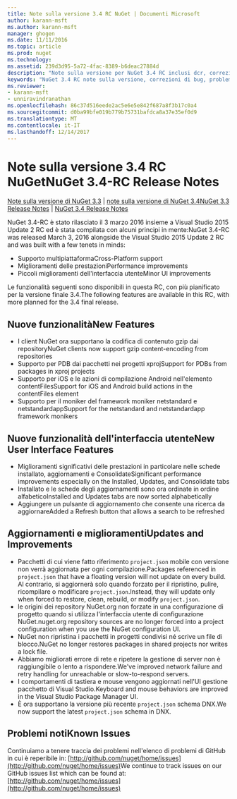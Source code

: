```yaml
---
title: Note sulla versione 3.4 RC NuGet | Documenti Microsoft
author: karann-msft
ms.author: karann-msft
manager: ghogen
ms.date: 11/11/2016
ms.topic: article
ms.prod: nuget
ms.technology: 
ms.assetid: 239d3d95-5a72-4fac-8389-b6deac27884d
description: "Note sulla versione per NuGet 3.4 RC inclusi dcr, correzioni di bug, le funzionalità aggiunte e problemi noti."
keywords: "NuGet 3.4 RC note sulla versione, correzioni di bug, problemi noti, aggiunta di funzionalità, eseguire"
ms.reviewer:
- karann-msft
- unniravindranathan
ms.openlocfilehash: 86c37d516eede2ac5e6e5e842f687a8f3b17c0a4
ms.sourcegitcommit: d0ba99bfe019b779b75731bafdca8a37e35ef0d9
ms.translationtype: MT
ms.contentlocale: it-IT
ms.lasthandoff: 12/14/2017
---
```

# <a name="nuget-34-rc-release-notes"></a><span data-ttu-id="0d1c5-104">Note sulla versione 3.4 RC NuGet</span><span class="sxs-lookup"><span data-stu-id="0d1c5-104">NuGet 3.4-RC Release Notes</span></span>

<span data-ttu-id="0d1c5-105">[Note sulla versione di NuGet 3.3](../release-notes/nuget-3.3.md) | [note sulla versione di NuGet 3.4](../release-notes/nuget-3.4.md)</span><span class="sxs-lookup"><span data-stu-id="0d1c5-105">[NuGet 3.3 Release Notes](../release-notes/nuget-3.3.md) | [NuGet 3.4 Release Notes](../release-notes/nuget-3.4.md)</span></span>

<span data-ttu-id="0d1c5-106">NuGet 3.4-RC è stato rilasciato il 3 marzo 2016 insieme a Visual Studio 2015 Update 2 RC ed è stata compilata con alcuni principi in mente:</span><span class="sxs-lookup"><span data-stu-id="0d1c5-106">NuGet 3.4-RC was released March 3, 2016 alongside the Visual Studio 2015 Update 2 RC and was built with a few tenets in minds:</span></span>

*  <span data-ttu-id="0d1c5-107">Supporto multipiattaforma</span><span class="sxs-lookup"><span data-stu-id="0d1c5-107">Cross-Platform support</span></span>
*  <span data-ttu-id="0d1c5-108">Miglioramenti delle prestazioni</span><span class="sxs-lookup"><span data-stu-id="0d1c5-108">Performance improvements</span></span>
*  <span data-ttu-id="0d1c5-109">Piccoli miglioramenti dell'interfaccia utente</span><span class="sxs-lookup"><span data-stu-id="0d1c5-109">Minor UI improvements</span></span>

<span data-ttu-id="0d1c5-110">Le funzionalità seguenti sono disponibili in questa RC, con più pianificato per la versione finale 3.4.</span><span class="sxs-lookup"><span data-stu-id="0d1c5-110">The following features are available in this RC, with more planned for the 3.4 final release.</span></span>

## <a name="new-features"></a><span data-ttu-id="0d1c5-111">Nuove funzionalità</span><span class="sxs-lookup"><span data-stu-id="0d1c5-111">New Features</span></span>

* <span data-ttu-id="0d1c5-112">I client NuGet ora supportano la codifica di contenuto gzip dai repository</span><span class="sxs-lookup"><span data-stu-id="0d1c5-112">NuGet clients now support gzip content-encoding from repositories</span></span>
* <span data-ttu-id="0d1c5-113">Supporto per PDB dai pacchetti nei progetti xproj</span><span class="sxs-lookup"><span data-stu-id="0d1c5-113">Support for PDBs from packages in xproj projects</span></span>
* <span data-ttu-id="0d1c5-114">Supporto per iOS e le azioni di compilazione Android nell'elemento contentFiles</span><span class="sxs-lookup"><span data-stu-id="0d1c5-114">Support for iOS and Android build actions in the contentFiles element</span></span>
* <span data-ttu-id="0d1c5-115">Supporto per il moniker del framework moniker netstandard e netstandardapp</span><span class="sxs-lookup"><span data-stu-id="0d1c5-115">Support for the netstandard and netstandardapp framework monikers</span></span>

## <a name="new-user-interface-features"></a><span data-ttu-id="0d1c5-116">Nuove funzionalità dell'interfaccia utente</span><span class="sxs-lookup"><span data-stu-id="0d1c5-116">New User Interface Features</span></span>

* <span data-ttu-id="0d1c5-117">Miglioramenti significativi delle prestazioni in particolare nelle schede installato, aggiornamenti e Consolidate</span><span class="sxs-lookup"><span data-stu-id="0d1c5-117">Significant performance improvements especially on the Installed, Updates, and Consolidate tabs</span></span>
* <span data-ttu-id="0d1c5-118">Installato e le schede degli aggiornamenti sono ora ordinate in ordine alfabetico</span><span class="sxs-lookup"><span data-stu-id="0d1c5-118">Installed and Updates tabs are now sorted alphabetically</span></span>
* <span data-ttu-id="0d1c5-119">Aggiungere un pulsante di aggiornamento che consente una ricerca da aggiornare</span><span class="sxs-lookup"><span data-stu-id="0d1c5-119">Added a Refresh button that allows a search to be refreshed</span></span>

## <a name="updates-and-improvements"></a><span data-ttu-id="0d1c5-120">Aggiornamenti e miglioramenti</span><span class="sxs-lookup"><span data-stu-id="0d1c5-120">Updates and Improvements</span></span>

* <span data-ttu-id="0d1c5-121">Pacchetti di cui viene fatto riferimento `project.json` mobile con versione non verrà aggiornata per ogni compilazione.</span><span class="sxs-lookup"><span data-stu-id="0d1c5-121">Packages referenced in `project.json` that have a floating version will not update on every build.</span></span> <span data-ttu-id="0d1c5-122">Al contrario, si aggiornerà solo quando forzato per il ripristino, pulire, ricompilare o modificare `project.json`.</span><span class="sxs-lookup"><span data-stu-id="0d1c5-122">Instead, they will update only when forced to restore, clean, rebuild, or modify `project.json`.</span></span>
* <span data-ttu-id="0d1c5-123">le origini dei repository NuGet.org non forzate in una configurazione di progetto quando si utilizza l'interfaccia utente di configurazione NuGet.</span><span class="sxs-lookup"><span data-stu-id="0d1c5-123">nuget.org repository sources are no longer forced into a project configuration when you use the NuGet configuration UI.</span></span>
* <span data-ttu-id="0d1c5-124">NuGet non ripristina i pacchetti in progetti condivisi né scrive un file di blocco.</span><span class="sxs-lookup"><span data-stu-id="0d1c5-124">NuGet no longer restores packages in shared projects nor writes a lock file.</span></span>
* <span data-ttu-id="0d1c5-125">Abbiamo migliorati errore di rete e ripetere la gestione di server non è raggiungibile o lento a rispondere.</span><span class="sxs-lookup"><span data-stu-id="0d1c5-125">We've improved network failure and retry handling for unreachable or slow-to-respond servers.</span></span>
* <span data-ttu-id="0d1c5-126">I comportamenti di tastiera e mouse vengono aggiornati nell'UI gestione pacchetto di Visual Studio.</span><span class="sxs-lookup"><span data-stu-id="0d1c5-126">Keyboard and mouse behaviors are improved in the Visual Studio Package Manager UI.</span></span>
* <span data-ttu-id="0d1c5-127">È ora supportano la versione più recente `project.json` schema DNX.</span><span class="sxs-lookup"><span data-stu-id="0d1c5-127">We now support the latest `project.json` schema in DNX.</span></span>

## <a name="known-issues"></a><span data-ttu-id="0d1c5-128">Problemi noti</span><span class="sxs-lookup"><span data-stu-id="0d1c5-128">Known Issues</span></span>

<span data-ttu-id="0d1c5-129">Continuiamo a tenere traccia dei problemi nell'elenco di problemi di GitHub in cui è reperibile in: [http://github.com/nuget/home/issues](http://github.com/nuget/home/issues)</span><span class="sxs-lookup"><span data-stu-id="0d1c5-129">We continue to track issues on our GitHub issues list which can be found at: [http://github.com/nuget/home/issues](http://github.com/nuget/home/issues)</span></span>